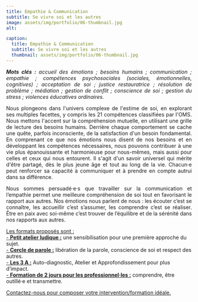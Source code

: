 ```yaml
---
title: Empathie & Communication
subtitle: Se vivre soi et les autres
image: assets/img/portfolio/06-thumbnail.jpg
alt: 

caption:
  title: Empathie & Communication 
  subtitle: Se vivre soi et les autres
  thumbnail: assets/img/portfolio/06-thumbnail.jpg
---
```

<p style="text-align: justify;"><em><strong>Mots clés :</strong> accueil des émotions ; besoins humains ; communication ; empathie ; compétences psychosociales (sociales, émotionnelles, cognitives) ; acceptation de soi ; justice restauratrice ; résolution de problème ; médiation ; gestion de conflit ; conscience de soi ; gestion du stress ; violences éducatives ordinaires.</em></p>

<p style="text-align: justify;">Nous plongeons dans l'univers complexe de l'estime de soi, en explorant ses multiples facettes, y compris les 21 compétences classifiées par l'OMS. Nous mettons l'accent sur la compréhension mutuelle, en utilisant une grille de lecture des besoins humains. Derrière chaque comportement se cache une quête, parfois inconsciente, de la satisfaction d'un besoin fondamental. En comprenant ce que nos émotions nous disent de nos besoins et en développant les compétences nécessaires, nous pouvons contribuer à une vie plus épanouissante et harmonieuse pour nous-mêmes, mais aussi pour celles et ceux qui nous entourent. Il s'agit d'un savoir universel qui mérite d'être partagé, dès le plus jeune âge et tout au long de la vie. Chacun·e peut renforcer sa capacité à communiquer et à prendre en compte autrui dans sa différence.</p> 

<p style="text-align: justify;">Nous sommes persuadé·e·s que travailler sur la communication et l’empathie permet une meilleure compréhension de soi tout en favorisant le rapport aux autres. Nos émotions nous parlent de nous : les écouter c’est se connaître, les accueillir c’est s’assumer, les comprendre c’est se réaliser. Être en paix avec soi-même c’est trouver de l’équilibre et de la sérénité dans nos rapports aux autres.
</p> 

[Les formats proposés sont :](/formats)<br/>
[- **Petit atelier ludique :**](/formats)  une sensibilisation pour une première approche du sujet.<br/>
[- **Cercle de parole :**](/formats) libération de la parole, conscience de soi et respect des autres.<br/>
[- **Les 3 A :**](/formats) Auto-diagnostic, Atelier et Approfondissement pour plus d’impact.<br/>
[- **Formation de 2 jours pour les professionnel·les :**](/formats) comprendre, être outillé·e et transmettre.


<a class="nav-link js-scroll-trigger active" href="index.html#contact">Contactez-nous pour composer votre intervention/formation idéale.</a>

